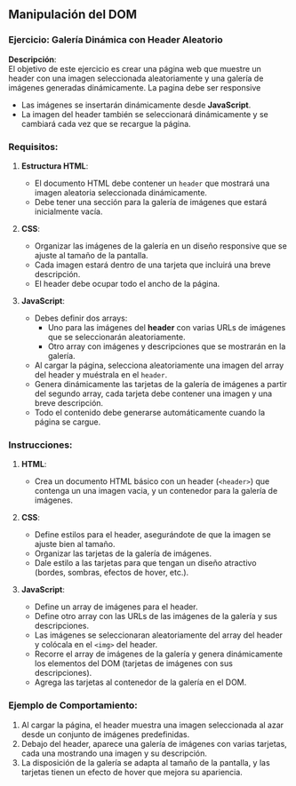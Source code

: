 ## Manipulación del DOM

### **Ejercicio**: Galería Dinámica con Header Aleatorio

**Descripción**:  
El objetivo de este ejercicio es crear una página web que muestre un header con una imagen seleccionada aleatoriamente y una galería de imágenes generadas dinámicamente. La pagina debe ser responsive

- Las imágenes se insertarán dinámicamente desde **JavaScript**.
- La imagen del header también se seleccionará dinámicamente y se cambiará cada vez que se recargue la página.

### **Requisitos**:

1. **Estructura HTML**:
   - El documento HTML debe contener un `header` que mostrará una imagen aleatoria seleccionada dinámicamente.
   - Debe tener una sección para la galería de imágenes que estará inicialmente vacía.
2. **CSS**:

   - Organizar las imágenes de la galería en un diseño responsive que se ajuste al tamaño de la pantalla.
   - Cada imagen estará dentro de una tarjeta que incluirá una breve descripción.
   - El header debe ocupar todo el ancho de la página.

3. **JavaScript**:
   - Debes definir dos arrays:
     - Uno para las imágenes del **header** con varias URLs de imágenes que se seleccionarán aleatoriamente.
     - Otro array con imágenes y descripciones que se mostrarán en la galería.
   - Al cargar la página, selecciona aleatoriamente una imagen del array del header y muéstrala en el `header`.
   - Genera dinámicamente las tarjetas de la galería de imágenes a partir del segundo array, cada tarjeta debe contener una imagen y una breve descripción.
   - Todo el contenido debe generarse automáticamente cuando la página se cargue.

### **Instrucciones**:

1. **HTML**:
   - Crea un documento HTML básico con un header (`<header>`) que contenga un una imagen vacia, y un contenedor para la galería de imágenes.
2. **CSS**:

   - Define estilos para el header, asegurándote de que la imagen se ajuste bien al tamaño.
   - Organizar las tarjetas de la galería de imágenes.
   - Dale estilo a las tarjetas para que tengan un diseño atractivo (bordes, sombras, efectos de hover, etc.).

3. **JavaScript**:
   - Define un array de imágenes para el header.
   - Define otro array con las URLs de las imágenes de la galería y sus descripciones.
   - Las imágenes se seleccionaran aleatoriamente del array del header y colócala en el `<img>` del header.
   - Recorre el array de imágenes de la galería y genera dinámicamente los elementos del DOM (tarjetas de imágenes con sus descripciones).
   - Agrega las tarjetas al contenedor de la galería en el DOM.

### **Ejemplo de Comportamiento**:

1. Al cargar la página, el header muestra una imagen seleccionada al azar desde un conjunto de imágenes predefinidas.
2. Debajo del header, aparece una galería de imágenes con varias tarjetas, cada una mostrando una imagen y su descripción.
3. La disposición de la galería se adapta al tamaño de la pantalla, y las tarjetas tienen un efecto de hover que mejora su apariencia.
